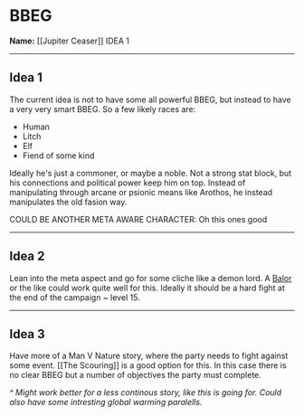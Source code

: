 # BBEG

**Name:** [[Jupiter Ceaser]]
IDEA 1
***
## Idea 1

The current idea is not to have some all powerful BBEG, but instead to have a very very smart BBEG. So a few likely races are:
- Human
- Litch
- Elf
- Fiend of some kind

Ideally he's just a commoner, or maybe a noble. Not a strong stat block, but his connections and political power keep him on top. Instead of manipulating through arcane or psionic means like Arothos, he instead manipulates the old fasion way.


COULD BE ANOTHER META AWARE CHARACTER: Oh this ones good

***

## Idea 2

Lean into the meta aspect and go for some cliche like a demon lord. A [Balor](https://5e.tools/bestiary.html#balor_mm,fbmt:sand~b1~b0) or the like could work quite well for this. Ideally it should be a hard fight at the end of the campaign ~ level 15.
***

## Idea 3

Have more of a Man V Nature story, where the party needs to fight against some event. [[The Scouring]] is a good option for this. In this case there is no clear BBEG but a number of objectives the party must complete.

*^ Might work better for a less continous story, like this is going for. Could also have some intresting global warming paralells.*